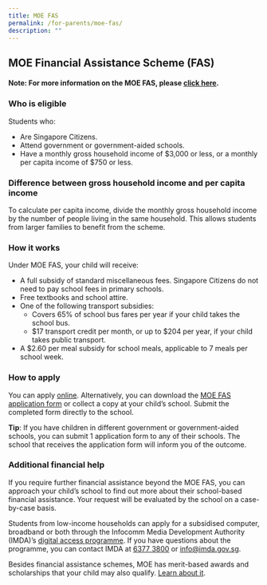 ```yaml
---
title: MOE FAS
permalink: /for-parents/moe-fas/
description: ""
---
```

**MOE Financial Assistance Scheme (FAS)**
-----------------------------------------
#### Note: For more information on the MOE FAS, please [click here](https://www.moe.gov.sg/financial-matters/financial-assistance).


### **Who is eligible**

Students who:

*   Are Singapore Citizens.
*   Attend government or government-aided schools.
*   Have a monthly gross household income of $3,000 or less, or a monthly per capita income of $750 or less.

### **Difference between gross household income and per capita income**

To calculate per capita income, divide the monthly gross household income by the number of people living in the same household. This allows students from larger families to benefit from the scheme.

### **How it works**

Under MOE FAS, your child will receive:

*   A full subsidy of standard miscellaneous fees. Singapore Citizens do not need to pay school fees in primary schools.
*   Free textbooks and school attire.
*   One of the following transport subsidies:
    *   Covers 65% of school bus fares per year if your child takes the school bus.
    *   $17 transport credit per month, or up to $204 per year, if your child takes public transport.
*   A $2.60 per meal subsidy for school meals, applicable to 7 meals per school week.

### **How to apply**

You can apply [online](https://go.gov.sg/moe-efas). Alternatively, you can download the [MOE FAS application form](https://www.moe.gov.sg/financial-matters/-/media/932c5159d07c4a128d30374925806a6a.ashx) or collect a copy at your child’s school. Submit the completed form directly to the school.  
  
**Tip**: If you have children in different government or government-aided schools, you can submit 1 application form to any of their schools. The school that receives the application form will inform you of the outcome.

### **Additional financial help**

If you require further financial assistance beyond the MOE FAS, you can approach your child’s school to find out more about their school-based financial assistance. Your request will be evaluated by the school on a case-by-case basis.

Students from low-income households can apply for a subsidised computer, broadband or both through the Infocomm Media Development Authority (IMDA)’s [digital access programme](http://www.digitalaccess.gov.sg/). If you have questions about the programme, you can contact IMDA at [6377 3800](tel:+6563773800) or [info@imda.gov.sg](mailto:info@imda.gov.sg).   
  
Besides financial assistance schemes, MOE has merit-based awards and scholarships that your child may also qualify. [Learn about it](https://www.moe.gov.sg/financial-matters/~/link.aspx?_id=44021942612840EE9EE800704F6EF013&_z=z).